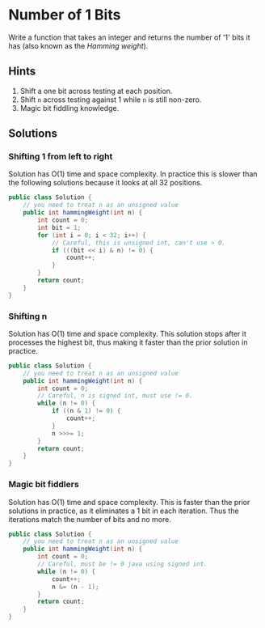 # Number of 1 Bits

Write a function that takes an integer and returns the number of '1' bits it has (also known
as the *Hamming weight*).

## Hints

1. Shift a one bit across testing at each position.
1. Shift `n` across testing against 1 while `n` is still non-zero.
1. Magic bit fiddling knowledge.

## Solutions

### Shifting 1 from left to right

Solution has O(1) time and space complexity. In practice this is slower than the following
solutions because it looks at all 32 positions.

```java
public class Solution {
    // you need to treat n as an unsigned value
    public int hammingWeight(int n) {
        int count = 0;
        int bit = 1;
        for (int i = 0; i < 32; i++) {
            // Careful, this is unsigned int, can't use > 0.
            if (((bit << i) & n) != 0) {
                count++;
            }
        }
        return count;
    }
}
```

### Shifting n

Solution has O(1) time and space complexity. This solution stops after it processes the highest
bit, thus making it faster than the prior solution in practice.

```java
public class Solution {
    // you need to treat n as an unsigned value
    public int hammingWeight(int n) {
        int count = 0;
        // Careful, n is signed int, must use != 0.
        while (n != 0) {
            if ((n & 1) != 0) {
                count++;
            }
            n >>>= 1;
        }
        return count;
    }
}
```

### Magic bit fiddlers

Solution has O(1) time and space complexity. This is faster than the prior solutions in practice,
as it eliminates a 1 bit in each iteration. Thus the iterations match the number of bits and no
more.

```java
public class Solution {
    // you need to treat n as an unsigned value
    public int hammingWeight(int n) {
        int count = 0;
        // Careful, must be != 0 java using signed int.
        while (n != 0) {
            count++;
            n &= (n - 1);
        }
        return count;
    }
}
```
